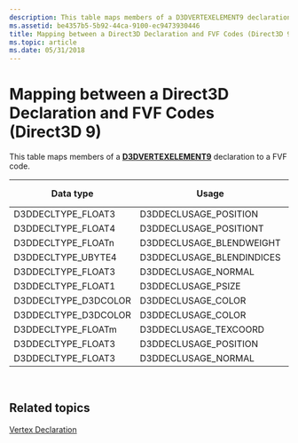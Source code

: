 ```yaml
---
description: This table maps members of a D3DVERTEXELEMENT9 declaration to a FVF code.
ms.assetid: be4357b5-5b92-44ca-9100-ec9473930446
title: Mapping between a Direct3D Declaration and FVF Codes (Direct3D 9)
ms.topic: article
ms.date: 05/31/2018
---
```


# Mapping between a Direct3D Declaration and FVF Codes (Direct3D 9)

This table maps members of a [**D3DVERTEXELEMENT9**](d3dvertexelement9.md) declaration to a FVF code.



| Data type             | Usage                      | Usage index | FVF                       |
|-----------------------|----------------------------|-------------|---------------------------|
| D3DDECLTYPE\_FLOAT3   | D3DDECLUSAGE\_POSITION     | 0           | D3DFVF\_XYZ               |
| D3DDECLTYPE\_FLOAT4   | D3DDECLUSAGE\_POSITIONT    | 0           | D3DFVF\_XYZRHW            |
| D3DDECLTYPE\_FLOATn   | D3DDECLUSAGE\_BLENDWEIGHT  | 0           | D3DFVF\_XYZBn             |
| D3DDECLTYPE\_UBYTE4   | D3DDECLUSAGE\_BLENDINDICES | 0           | D3DFVF\_XYZB (nWeights+1) |
| D3DDECLTYPE\_FLOAT3   | D3DDECLUSAGE\_NORMAL       | 0           | D3DFVF\_NORMAL            |
| D3DDECLTYPE\_FLOAT1   | D3DDECLUSAGE\_PSIZE        | 0           | D3DFVF\_PSIZE             |
| D3DDECLTYPE\_D3DCOLOR | D3DDECLUSAGE\_COLOR        | 0           | D3DFVF\_DIFFUSE           |
| D3DDECLTYPE\_D3DCOLOR | D3DDECLUSAGE\_COLOR        | 1           | D3DFVF\_SPECULAR          |
| D3DDECLTYPE\_FLOATm   | D3DDECLUSAGE\_TEXCOORD     | n           | D3DFVF\_TEXCOORDSIZEm(n)  |
| D3DDECLTYPE\_FLOAT3   | D3DDECLUSAGE\_POSITION     | 1           | N/A                       |
| D3DDECLTYPE\_FLOAT3   | D3DDECLUSAGE\_NORMAL       | 1           | N/A                       |



 

## Related topics

<dl> <dt>

[Vertex Declaration](vertex-declaration.md)
</dt> </dl>

 

 




